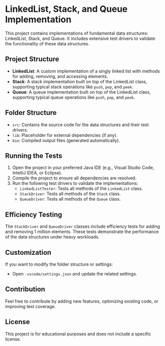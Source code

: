 # LinkedList, Stack, and Queue Implementation

This project contains implementations of fundamental data structures: LinkedList, Stack, and Queue. It includes extensive test drivers to validate the functionality of these data structures.

## Project Structure

- **LinkedList**: A custom implementation of a singly linked list with methods for adding, removing, and accessing elements.
- **Stack**: A stack implementation built on top of the LinkedList class, supporting typical stack operations like `push`, `pop`, and `peek`.
- **Queue**: A queue implementation built on top of the LinkedList class, supporting typical queue operations like `push`, `pop`, and `peek`.

## Folder Structure

- `src`: Contains the source code for the data structures and their test drivers.
- `lib`: Placeholder for external dependencies (if any).
- `bin`: Compiled output files (generated automatically).

## Running the Tests

1. Open the project in your preferred Java IDE (e.g., Visual Studio Code, IntelliJ IDEA, or Eclipse).
2. Compile the project to ensure all dependencies are resolved.
3. Run the following test drivers to validate the implementations:
   - `LinkedListTester`: Tests all methods of the `LinkedList` class.
   - `StackDriver`: Tests all methods of the `Stack` class.
   - `QueueDriver`: Tests all methods of the `Queue` class.

## Efficiency Testing

The `StackDriver` and `QueueDriver` classes include efficiency tests for adding and removing 1 million elements. These tests demonstrate the performance of the data structures under heavy workloads.

## Customization

If you want to modify the folder structure or settings:
- Open `.vscode/settings.json` and update the related settings.

## Contribution

Feel free to contribute by adding new features, optimizing existing code, or improving test coverage.

## License

This project is for educational purposes and does not include a specific license.
